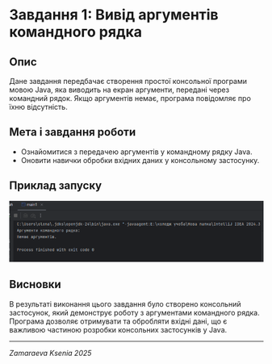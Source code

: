 # Завдання 1: Вивід аргументів командного рядка

## Опис
Дане завдання передбачає створення простої консольної програми мовою Java, яка виводить на екран аргументи, передані через командний рядок.
Якщо аргументів немає, програма повідомляє про їхню відсутність.

## Мета і завдання роботи
- Ознайомитися з передачею аргументів у командному рядку Java.
- Оновити навички обробки вхідних даних у консольному застосунку.

## Приклад запуску

![Знімок екрана 2025-03-24 214907.png](../image/%D0%97%D0%BD%D1%96%D0%BC%D0%BE%D0%BA%20%D0%B5%D0%BA%D1%80%D0%B0%D0%BD%D0%B0%202025-03-24%20214907.png)


## Висновки
В результаті виконання цього завдання було створено консольний застосунок, який демонструє роботу з аргументами командного рядка. Програма дозволяє отримувати та обробляти вхідні дані, що є важливою частиною розробки консольних застосунків у Java.

---

*Zamaraeva Ksenia 2025*
